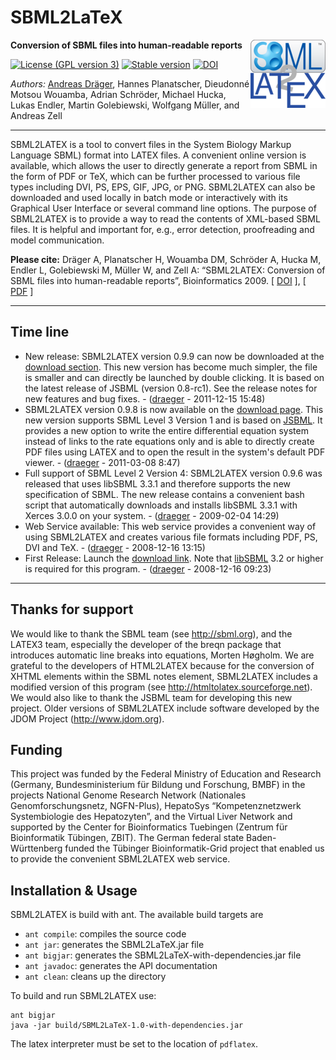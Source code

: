 # SBML2LaTeX

<img align="right" src="resources/org/sbml/tolatex/gui/img/ICON_LATEX_64.png"/>

**Conversion of SBML files into human-readable reports**

[![License (GPL version 3)](https://img.shields.io/badge/license-GPLv3.0-blue.svg?style=plastic)](http://opensource.org/licenses/GPL-3.0)
[![Stable version](https://img.shields.io/badge/Stable_version-0.9.9-brightgreen.svg?style=plastic)](https://github.com/draeger-lab/SBML2LaTeX/releases/)
[![DOI](http://img.shields.io/badge/DOI-10.1093%20%2F%20bioinformatics%20%2F%20btp170-blue.svg?style=plastic)](http://dx.doi.org/10.1186/s12918-015-0212-9)

*Authors:* [Andreas Dräger](https://github.com/draeger/), Hannes Planatscher, Dieudonné Motsou Wouamba, Adrian Schröder, Michael Hucka, Lukas Endler, Martin Golebiewski, Wolfgang Müller, and Andreas Zell
___________________________________________________________________________________________________________

SBML2LATEX is a tool to convert files in the System Biology Markup Language SBML) format into LATEX files. A convenient online version is available, which allows the user to directly generate a report from SBML in the form of PDF or TeX, which can be further processed to various file types including DVI, PS, EPS, GIF, JPG, or PNG. SBML2LATEX can also be downloaded and used locally in batch mode or interactively with its Graphical User Interface or several command line options. The purpose of SBML2LATEX is to provide a way to read the contents of XML-based SBML files. It is helpful and important for, e.g., error detection, proofreading and model communication.

**Please cite:**
Dräger A, Planatscher H, Wouamba DM, Schröder A, Hucka M, Endler L, Golebiewski M, Müller W, and Zell A: “SBML2LATEX: Conversion of SBML files into human-readable reports”, Bioinformatics 2009. [ [DOI](https://dx.doi.org/10.1093/bioinformatics/btp170) ], [ [PDF](http://bioinformatics.oxfordjournals.org/cgi/reprint/25/11/1455.pdf) ] 

___________________________________________________________________________________________________________
## Time line

* New release: SBML2LATEX version 0.9.9 can now be downloaded at the [download section](https://github.com/draeger-lab/SBML2LaTeX/releases/). This new version has become much simpler, the file is smaller and can directly be launched by double clicking. It is based on the latest release of JSBML (version 0.8-rc1). See the release notes for new features and bug fixes.   -   ([draeger](https://github.com/draeger/) - 2011-12-15 15:48) 
* SBML2LATEX version 0.9.8 is now available on the [download page](https://github.com/draeger-lab/SBML2LaTeX/releases/). This new version supports SBML Level 3 Version 1 and is based on [JSBML](https://github.com/sbmlteam/jsbml/). It provides a new option to write the entire differential equation system instead of links to the rate equations only and is able to directly create PDF files using LATEX and to open the result in the system's default PDF viewer.   -   ([draeger](https://github.com/draeger/) - 2011-03-08 8:47)
* Full support of SBML Level 2 Version 4: SBML2LATEX version 0.9.6 was released that uses libSBML 3.3.1 and therefore supports the new specification of SBML. The new release contains a convenient bash script that automatically downloads and installs libSBML 3.3.1 with Xerces 3.0.0 on your system.   -   ([draeger](https://github.com/draeger/) - 2009-02-04 14:29)
* Web Service available: This web service provides a convenient way of using SBML2LATEX and creates various file formats including PDF, PS, DVI and TeX.   -   ([draeger](https://github.com/draeger/) - 2008-12-16 13:15)
* First Release: Launch the [download link](https://github.com/draeger-lab/SBML2LaTeX/releases/). Note that [libSBML](http://sbml.org/Software/libSBML/) 3.2 or higher is required for this program.  -  ([draeger](https://github.com/draeger/) - 2008-12-16 09:23)
___________________________________________________________________________________________________________

## Thanks for support

We would like to thank the SBML team (see http://sbml.org), and the LATEX3 team, especially the developer of the breqn package that introduces automatic line breaks into equations, Morten Høgholm.
We are grateful to the developers of HTML2LATEX because for the conversion of XHTML elements within the SBML notes element, SBML2LATEX includes a modified version of this program (see http://htmltolatex.sourceforge.net).
We would also like to thank the JSBML team for developing this new project.
Older versions of SBML2LATEX include software developed by the JDOM Project (http://www.jdom.org).

## Funding

This project was funded by the Federal Ministry of Education and Research (Germany, Bundesministerium für Bildung und Forschung, BMBF) in the projects National Genome Research Network (Nationales Genomforschungsnetz, NGFN-Plus), HepatoSys “Kompetenznetzwerk Systembiologie des Hepatozyten”, and the Virtual Liver Network and supported by the Center for Bioinformatics Tuebingen (Zentrum für Bioinformatik Tübingen, ZBIT). The German federal state Baden-Württenberg funded the Tübinger Bioinformatik-Grid project that enabled us to provide the convenient SBML2LATEX web service.

## Installation & Usage
SBML2LATEX is build with ant. The available build targets are
* `ant compile`: compiles the source code
* `ant jar`: generates the SBML2LaTeX.jar file
* `ant bigjar`: generates the SBML2LaTeX-with-dependencies.jar file
* `ant javadoc`: generates the API documentation
* `ant clean`: cleans up the directory

To build and run SBML2LATEX use:
```
ant bigjar
java -jar build/SBML2LaTeX-1.0-with-dependencies.jar 
```
The latex interpreter must be set to the location of `pdflatex`.
